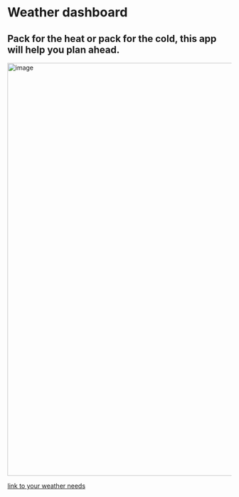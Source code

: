 # Weather dashboard

## Pack for the heat or pack for the cold, this app will help you plan ahead.

<img width="929" alt="image" src="https://user-images.githubusercontent.com/97713255/165888061-89dad4ae-2a2e-4837-a6a5-56ade33b4c88.png">

[link to your weather needs](https://oscarhernandez2022.github.io/weather-dashboard/)

